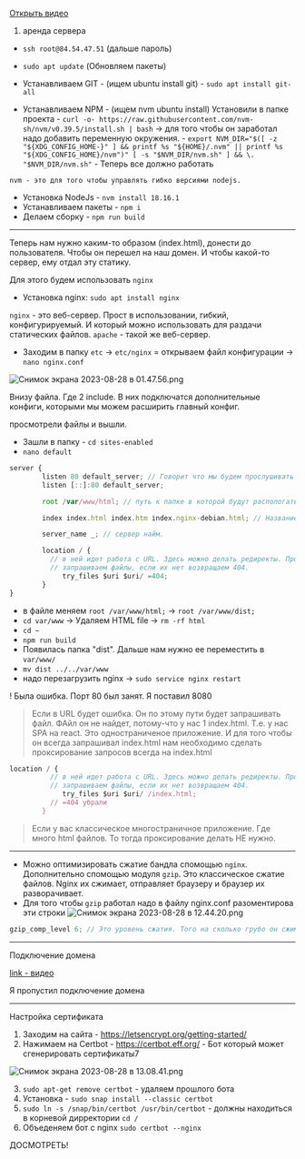 
[Открыть видео](https://www.youtube.com/watch?v=8OHe6chCWTE&t=315s)


1) аренда сервера

- `ssh root@84.54.47.51` (дальше пароль)
- `sudo apt update` (Обновляем пакеты)

- Устанавливаем GIT - (ищем ubuntu install git) - `sudo apt install git-all`
- Устанавливаем NPM - (ищем nvm ubuntu install) Установили в папке
  проекта - `curl -o- https://raw.githubusercontent.com/nvm-sh/nvm/v0.39.5/install.sh | bash`
  -> для того чтобы он заработал надо добавить переменную
  окружения. - `export NVM_DIR="$([ -z "${XDG_CONFIG_HOME-}" ] && printf %s "${HOME}/.nvm" || printf %s "${XDG_CONFIG_HOME}/nvm")"
  [ -s "$NVM_DIR/nvm.sh" ] && \. "$NVM_DIR/nvm.sh"` - Теперь все должно работать

`nvm - это для того чтобы управлять гибко версиями nodejs.`

- Установка NodeJs - `nvm install 18.16.1`
- Устанавливаем пакеты - `npm i`
- Делаем сборку - `npm run build`

---

Теперь нам нужно каким-то образом (index.html), донести до пользователя. Чтобы он перешел на наш домен. И чтобы какой-то
сервер, ему отдал эту статику.

Для этого будем использовать `nginx`

- Установка nginx:  `sudo apt install nginx`

`nginx` - это веб-сервер. Прост в использовании, гибкий, конфигурируемый. И который можно использовать для раздачи
статических файлов. `apache` - такой же веб-сервер. 

- Заходим в папку `etc` -> `etc/nginx` = открываем файл конфигурации -> `nano nginx.conf`

![Снимок экрана 2023-08-28 в 01.47.56.png](..%2F..%2F..%2F..%2F..%2F..%2F..%2Fvar%2Ffolders%2F91%2Fzgxyxvd9643443fq7486sqfw0000gp%2FT%2FTemporaryItems%2FNSIRD_screencaptureui_J9VIYJ%2F%D0%A1%D0%BD%D0%B8%D0%BC%D0%BE%D0%BA%20%D1%8D%D0%BA%D1%80%D0%B0%D0%BD%D0%B0%202023-08-28%20%D0%B2%2001.47.56.png)

Внизу файла. Где 2 include. В них подключатся дополнительные конфиги, которыми мы можем расширить главный конфиг.

просмотрели файлы и вышли.

- Зашли в папку - `cd sites-enabled`
- `nano default`

```js
server {
        listen 80 default_server; // Говорит что мы будем прослушивать 80 порт. Этот порт является по умолчанию для HHTP.
        listen [::]:80 default_server;

        root /var/www/html; // путь к папке в которой будут распологаться статические файлы.  

        index index.html index.htm index.nginx-debian.html; // Название энтрипоинтов. 

        server_name _; // сервер найм.

        location / { 
          // в ней идет работа с URL. Здесь можно делать редиректы. Проксирование. Перенаправлять запросы. Обрабатывать qery параметры.
          // запрашиваем файлы, если их нет возвращаем 404.
             try_files $uri $uri/ =404;  
        }
}
```
- в файле меняем `root /var/www/html;` -> `root /var/www/dist;`
- `cd var/www` -> Удаляем HTML file -> `rm -rf html`
- `cd ~`
- `npm run build` 
- Появилась папка "dist". Дальше нам нужно ее переместить в `var/www/`
- `mv dist ../../var/www`
- надо перезагрузить nginx -> `sudo service nginx restart`

! Была ошибка. Порт 80 был занят. Я поставил 8080


> Если в URL будет ошибка. Он по этому пути будет запрашивать файл. ФАйл он не найдет, потому-что у нас 1 index.html. Т.е. у нас SPA на react.
>  Это одностраниченое приложение. И для того чтобы он всегда запрашивал index.html нам необходимо сделать проксирование запросов всегда на index.html
```js
location / { 
          // в ней идет работа с URL. Здесь можно делать редиректы. Проксирование. Перенаправлять запросы. Обрабатывать qery параметры.
          // запрашиваем файлы, если их нет возвращаем 404.
             try_files $uri $uri/ /index.html;  
          // =404 убрали
        }
```
> Если у вас классическое многостраничное приложение. Где много html файлов. То тогда проксирование делать НЕ нужно.



***

- Можно оптимизировать сжатие бандла спомощью `nginx`. Дополнительно спомощью модуля `gzip`. Это классическое сжатие файлов. Nginx их сжимает, отправляет браузеру и браузер их разворачивает.
- Для того чтобы `gzip` работал надо в файлу nginx.conf разоментирова эти строки
![Снимок экрана 2023-08-28 в 12.44.20.png](..%2F..%2F..%2F..%2F..%2F..%2F..%2Fvar%2Ffolders%2F91%2Fzgxyxvd9643443fq7486sqfw0000gp%2FT%2FTemporaryItems%2FNSIRD_screencaptureui_nfrjNL%2F%D0%A1%D0%BD%D0%B8%D0%BC%D0%BE%D0%BA%20%D1%8D%D0%BA%D1%80%D0%B0%D0%BD%D0%B0%202023-08-28%20%D0%B2%2012.44.20.png)
```js
gzip_comp_level 6; // Это уровень сжатия. Того на сколько грубо он сжимает ваши файлы. Всего уровней 9 (кажется)


```

***

Подключение домена
 
[link - видео](https://www.youtube.com/watch?v=8OHe6chCWTE&t=315s)

Я пропустил подключение домена


***
Настройка сертификата

1) Заходим на сайта - https://letsencrypt.org/getting-started/ 
2) Нажимаем на Certbot - https://certbot.eff.org/ - Бот который может сгенерировать сертификаты7

![Снимок экрана 2023-08-28 в 13.08.41.png](..%2F..%2F..%2F..%2F..%2F..%2F..%2Fvar%2Ffolders%2F91%2Fzgxyxvd9643443fq7486sqfw0000gp%2FT%2FTemporaryItems%2FNSIRD_screencaptureui_Yak4H2%2F%D0%A1%D0%BD%D0%B8%D0%BC%D0%BE%D0%BA%20%D1%8D%D0%BA%D1%80%D0%B0%D0%BD%D0%B0%202023-08-28%20%D0%B2%2013.08.41.png)

3) `sudo apt-get remove certbot` - удаляем прошлого бота
4) Установка - `sudo snap install --classic certbot`
5) `sudo ln -s /snap/bin/certbot /usr/bin/certbot` - должны находиться в корневой дирректории `cd /`
6) Объеденяем бот с nginx `sudo certbot --nginx`


ДОСМОТРЕТЬ! 

